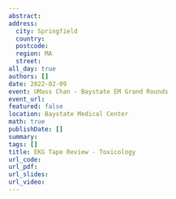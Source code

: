 ```yaml
---
abstract: 
address:
  city: Springfield
  country:
  postcode: 
  region: MA
  street: 
all_day: true
authors: []
date: 2022-02-09
event: UMass Chan - Baystate EM Grand Rounds
event_url: 
featured: false
location: Baystate Medical Center
math: true
publishDate: []
summary: 
tags: []
title: EKG Tape Review - Toxicology
url_code: 
url_pdf: 
url_slides: 
url_video: 
---
```

